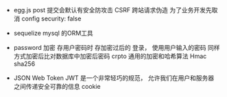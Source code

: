 - egg.js post 提交会默认有安全防攻击
  CSRF 跨站请求伪造
  为了业务开发先取消  config security: false

- sequelize mysql 的ORM工具

- password 加密
  存用户密码时 存加密过后的
  登录， 使用用户输入的密码 同样方式加密后比对数据库中加密后密码
  crpto 通用的加密和哈希算法     Hmac  sha256

- JSON Web Token JWT 是一个非常轻巧的规范， 允许我们在用户和服务器之间传递安全可靠的信息 cookie